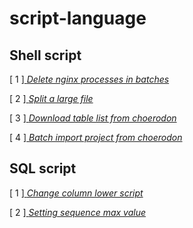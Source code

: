 # script-language 


## Shell script

[ 1 ][ *Delete nginx processes in batches* ](./01%20shell/01%20delete-nginx-processes.sh)

[ 2 ][ *Split a large file* ](./01%20shell/02%20split-large-file.sh)

[ 3 ][ *Download table list from choerodon* ](./01%20shell/03%20downlod-table-list.sh)

[ 4 ][ *Batch import project from choerodon* ](./01%20shell/04%20batch-import-project.sh)



## SQL script

[ 1 ][ *Change column lower script* ](./02%20sql/01%20Change%20column%20lower%20script.sql)

[ 2 ][ *Setting sequence max value* ](./02%20sql/02%20Setting%20sequence%20max%20value.sql)